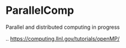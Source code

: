 # ParallelComp
Parallel and distributed computing in progress 

..
https://computing.llnl.gov/tutorials/openMP/
